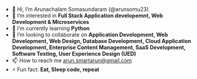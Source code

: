 - 👋 Hi, I’m Arunachalam Somasundaram (@arunsomu23)
- 👀 I’m interested in **Full Stack Application developemnt, Web Development & Microservices**
- 🌱 I’m currently learning **Python**
- 💞️ I’m looking to collaborate on **Application Development, Web Development, Web Design, Database Development, Cloud Application Development, Enterprise Content Management, SaaS Development, Software Testing, User Experience Design (UED)**
- 📫 How to reach me [arun.smartarun@gmail.com](url)
- ⚡ Fun fact: **Eat, Sleep code, repeat**

<!---
arunsomu23/arunsomu23 is a ✨ special ✨ repository because its `README.md` (this file) appears on your GitHub profile.
You can click the Preview link to take a look at your changes.
--->
